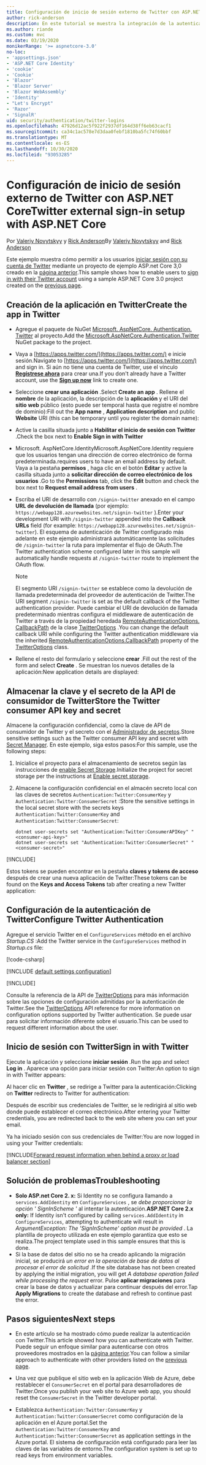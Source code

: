 ```yaml
---
title: Configuración de inicio de sesión externo de Twitter con ASP.NET Core
author: rick-anderson
description: En este tutorial se muestra la integración de la autenticación de usuarios de cuentas de Twitter en una aplicación ASP.NET Core existente.
ms.author: riande
ms.custom: mvc
ms.date: 03/19/2020
monikerRange: '>= aspnetcore-3.0'
no-loc:
- 'appsettings.json'
- 'ASP.NET Core Identity'
- 'cookie'
- 'Cookie'
- 'Blazor'
- 'Blazor Server'
- 'Blazor WebAssembly'
- 'Identity'
- "Let's Encrypt"
- 'Razor'
- 'SignalR'
uid: security/authentication/twitter-logins
ms.openlocfilehash: 47926d12ac5f922f2937df164d38ff6eb63cacf1
ms.sourcegitcommit: ca34c1ac578e7d3daa0febf1810ba5fc74f60bbf
ms.translationtype: MT
ms.contentlocale: es-ES
ms.lasthandoff: 10/30/2020
ms.locfileid: "93053285"
---
```

# <a name="twitter-external-sign-in-setup-with-aspnet-core"></a><span data-ttu-id="dd674-103">Configuración de inicio de sesión externo de Twitter con ASP.NET Core</span><span class="sxs-lookup"><span data-stu-id="dd674-103">Twitter external sign-in setup with ASP.NET Core</span></span>

<span data-ttu-id="dd674-104">Por [Valeriy Novytskyy](https://github.com/01binary) y [Rick Anderson](https://twitter.com/RickAndMSFT)</span><span class="sxs-lookup"><span data-stu-id="dd674-104">By [Valeriy Novytskyy](https://github.com/01binary) and [Rick Anderson](https://twitter.com/RickAndMSFT)</span></span>

<span data-ttu-id="dd674-105">Este ejemplo muestra cómo permitir a los usuarios [iniciar sesión con su cuenta de Twitter](https://dev.twitter.com/web/sign-in/desktop-browser) mediante un proyecto de ejemplo ASP.net Core 3,0 creado en la [página anterior](xref:security/authentication/social/index).</span><span class="sxs-lookup"><span data-stu-id="dd674-105">This sample shows how to enable users to [sign in with their Twitter account](https://dev.twitter.com/web/sign-in/desktop-browser) using a sample ASP.NET Core 3.0 project created on the [previous page](xref:security/authentication/social/index).</span></span>

## <a name="create-the-app-in-twitter"></a><span data-ttu-id="dd674-106">Creación de la aplicación en Twitter</span><span class="sxs-lookup"><span data-stu-id="dd674-106">Create the app in Twitter</span></span>

* <span data-ttu-id="dd674-107">Agregue el paquete de NuGet [Microsoft. AspNetCore. Authentication. Twitter](https://www.nuget.org/packages/Microsoft.AspNetCore.Authentication.Twitter/3.0.0) al proyecto.</span><span class="sxs-lookup"><span data-stu-id="dd674-107">Add the [Microsoft.AspNetCore.Authentication.Twitter](https://www.nuget.org/packages/Microsoft.AspNetCore.Authentication.Twitter/3.0.0) NuGet package to the project.</span></span>

* <span data-ttu-id="dd674-108">Vaya a [https://apps.twitter.com/](https://apps.twitter.com/) e inicie sesión.</span><span class="sxs-lookup"><span data-stu-id="dd674-108">Navigate to [https://apps.twitter.com/](https://apps.twitter.com/) and sign in.</span></span> <span data-ttu-id="dd674-109">Si aún no tiene una cuenta de Twitter, use el vínculo **[Regístrese ahora](https://twitter.com/signup)** para crear una.</span><span class="sxs-lookup"><span data-stu-id="dd674-109">If you don't already have a Twitter account, use the **[Sign up now](https://twitter.com/signup)** link to create one.</span></span>

* <span data-ttu-id="dd674-110">Seleccione **crear una aplicación** .</span><span class="sxs-lookup"><span data-stu-id="dd674-110">Select **Create an app** .</span></span> <span data-ttu-id="dd674-111">Rellene el **nombre** de la aplicación, la descripción de la **aplicación** y el URI del **sitio web** público (esto puede ser temporal hasta que registre el nombre de dominio):</span><span class="sxs-lookup"><span data-stu-id="dd674-111">Fill out the **App name** , **Application description** and public **Website** URI (this can be temporary until you register the domain name):</span></span>

* <span data-ttu-id="dd674-112">Active la casilla situada junto a **Habilitar el inicio de sesión con Twitter** .</span><span class="sxs-lookup"><span data-stu-id="dd674-112">Check the box next to **Enable Sign in with Twitter**</span></span>

* <span data-ttu-id="dd674-113">Microsoft. AspNetCore.Identity</span><span class="sxs-lookup"><span data-stu-id="dd674-113">Microsoft.AspNetCore.Identity</span></span> <span data-ttu-id="dd674-114">requiere que los usuarios tengan una dirección de correo electrónico de forma predeterminada.</span><span class="sxs-lookup"><span data-stu-id="dd674-114">requires users to have an email address by default.</span></span> <span data-ttu-id="dd674-115">Vaya a la pestaña **permisos** , haga clic en el botón **Editar** y active la casilla situada junto a **solicitar dirección de correo electrónico de los usuarios** .</span><span class="sxs-lookup"><span data-stu-id="dd674-115">Go to the **Permissions** tab, click the **Edit** button and check the box next to **Request email address from users** .</span></span>

* <span data-ttu-id="dd674-116">Escriba el URI de desarrollo con `/signin-twitter` anexado en el campo **URL de devolución de llamada** (por ejemplo: `https://webapp128.azurewebsites.net/signin-twitter` ).</span><span class="sxs-lookup"><span data-stu-id="dd674-116">Enter your development URI with `/signin-twitter` appended into the **Callback URLs** field (for example: `https://webapp128.azurewebsites.net/signin-twitter`).</span></span> <span data-ttu-id="dd674-117">El esquema de autenticación de Twitter configurado más adelante en este ejemplo administrará automáticamente las solicitudes de `/signin-twitter` la ruta para implementar el flujo de OAuth.</span><span class="sxs-lookup"><span data-stu-id="dd674-117">The Twitter authentication scheme configured later in this sample will automatically handle requests at `/signin-twitter` route to implement the OAuth flow.</span></span>

  > [!NOTE]
  > <span data-ttu-id="dd674-118">El segmento URI `/signin-twitter` se establece como la devolución de llamada predeterminada del proveedor de autenticación de Twitter.</span><span class="sxs-lookup"><span data-stu-id="dd674-118">The URI segment `/signin-twitter` is set as the default callback of the Twitter authentication provider.</span></span> <span data-ttu-id="dd674-119">Puede cambiar el URI de devolución de llamada predeterminado mientras configura el middleware de autenticación de Twitter a través de la propiedad heredada [RemoteAuthenticationOptions. CallbackPath](/dotnet/api/microsoft.aspnetcore.authentication.remoteauthenticationoptions.callbackpath) de la clase [TwitterOptions](/dotnet/api/microsoft.aspnetcore.authentication.twitter.twitteroptions) .</span><span class="sxs-lookup"><span data-stu-id="dd674-119">You can change the default callback URI while configuring the Twitter authentication middleware via the inherited [RemoteAuthenticationOptions.CallbackPath](/dotnet/api/microsoft.aspnetcore.authentication.remoteauthenticationoptions.callbackpath) property of the [TwitterOptions](/dotnet/api/microsoft.aspnetcore.authentication.twitter.twitteroptions) class.</span></span>

* <span data-ttu-id="dd674-120">Rellene el resto del formulario y seleccione **crear** .</span><span class="sxs-lookup"><span data-stu-id="dd674-120">Fill out the rest of the form and select **Create** .</span></span> <span data-ttu-id="dd674-121">Se muestran los nuevos detalles de la aplicación:</span><span class="sxs-lookup"><span data-stu-id="dd674-121">New application details are displayed:</span></span>

## <a name="store-the-twitter-consumer-api-key-and-secret"></a><span data-ttu-id="dd674-122">Almacenar la clave y el secreto de la API de consumidor de Twitter</span><span class="sxs-lookup"><span data-stu-id="dd674-122">Store the Twitter consumer API key and secret</span></span>

<span data-ttu-id="dd674-123">Almacene la configuración confidencial, como la clave de API de consumidor de Twitter y el secreto con el [Administrador de secretos](xref:security/app-secrets).</span><span class="sxs-lookup"><span data-stu-id="dd674-123">Store sensitive settings such as the Twitter consumer API key and secret with [Secret Manager](xref:security/app-secrets).</span></span> <span data-ttu-id="dd674-124">En este ejemplo, siga estos pasos:</span><span class="sxs-lookup"><span data-stu-id="dd674-124">For this sample, use the following steps:</span></span>

1. <span data-ttu-id="dd674-125">Inicialice el proyecto para el almacenamiento de secretos según las instrucciones de [enable Secret Storage](xref:security/app-secrets#enable-secret-storage).</span><span class="sxs-lookup"><span data-stu-id="dd674-125">Initialize the project for secret storage per the instructions at [Enable secret storage](xref:security/app-secrets#enable-secret-storage).</span></span>
1. <span data-ttu-id="dd674-126">Almacene la configuración confidencial en el almacén secreto local con las claves de secretos `Authentication:Twitter:ConsumerKey` y `Authentication:Twitter:ConsumerSecret` :</span><span class="sxs-lookup"><span data-stu-id="dd674-126">Store the sensitive settings in the local secret store with the secrets keys `Authentication:Twitter:ConsumerKey` and `Authentication:Twitter:ConsumerSecret`:</span></span>

    ```dotnetcli
    dotnet user-secrets set "Authentication:Twitter:ConsumerAPIKey" "<consumer-api-key>"
    dotnet user-secrets set "Authentication:Twitter:ConsumerSecret" "<consumer-secret>"
    ```

[!INCLUDE[](~/includes/environmentVarableColon.md)]

<span data-ttu-id="dd674-127">Estos tokens se pueden encontrar en la pestaña **claves y tokens de acceso** después de crear una nueva aplicación de Twitter:</span><span class="sxs-lookup"><span data-stu-id="dd674-127">These tokens can be found on the **Keys and Access Tokens** tab after creating a new Twitter application:</span></span>

## <a name="configure-twitter-authentication"></a><span data-ttu-id="dd674-128">Configuración de la autenticación de Twitter</span><span class="sxs-lookup"><span data-stu-id="dd674-128">Configure Twitter Authentication</span></span>

<span data-ttu-id="dd674-129">Agregue el servicio Twitter en el `ConfigureServices` método en el archivo *Startup.CS* :</span><span class="sxs-lookup"><span data-stu-id="dd674-129">Add the Twitter service in the `ConfigureServices` method in *Startup.cs* file:</span></span>

[!code-csharp[](~/security/authentication/social/social-code/3.x/StartupTwitter3x.cs?name=snippet&highlight=10-15)]

[!INCLUDE [default settings configuration](includes/default-settings.md)]

[!INCLUDE[](includes/chain-auth-providers.md)]

<span data-ttu-id="dd674-130">Consulte la referencia de la API de [TwitterOptions](/dotnet/api/microsoft.aspnetcore.builder.twitteroptions) para más información sobre las opciones de configuración admitidas por la autenticación de Twitter.</span><span class="sxs-lookup"><span data-stu-id="dd674-130">See the [TwitterOptions](/dotnet/api/microsoft.aspnetcore.builder.twitteroptions) API reference for more information on configuration options supported by Twitter authentication.</span></span> <span data-ttu-id="dd674-131">Se puede usar para solicitar información diferente sobre el usuario.</span><span class="sxs-lookup"><span data-stu-id="dd674-131">This can be used to request different information about the user.</span></span>

## <a name="sign-in-with-twitter"></a><span data-ttu-id="dd674-132">Inicio de sesión con Twitter</span><span class="sxs-lookup"><span data-stu-id="dd674-132">Sign in with Twitter</span></span>

<span data-ttu-id="dd674-133">Ejecute la aplicación y seleccione **iniciar sesión** .</span><span class="sxs-lookup"><span data-stu-id="dd674-133">Run the app and select **Log in** .</span></span> <span data-ttu-id="dd674-134">Aparece una opción para iniciar sesión con Twitter:</span><span class="sxs-lookup"><span data-stu-id="dd674-134">An option to sign in with Twitter appears:</span></span>

<span data-ttu-id="dd674-135">Al hacer clic en **Twitter** , se redirige a Twitter para la autenticación:</span><span class="sxs-lookup"><span data-stu-id="dd674-135">Clicking on **Twitter** redirects to Twitter for authentication:</span></span>

<span data-ttu-id="dd674-136">Después de escribir sus credenciales de Twitter, se le redirigirá al sitio web donde puede establecer el correo electrónico.</span><span class="sxs-lookup"><span data-stu-id="dd674-136">After entering your Twitter credentials, you are redirected back to the web site where you can set your email.</span></span>

<span data-ttu-id="dd674-137">Ya ha iniciado sesión con sus credenciales de Twitter:</span><span class="sxs-lookup"><span data-stu-id="dd674-137">You are now logged in using your Twitter credentials:</span></span>

[!INCLUDE[Forward request information when behind a proxy or load balancer section](includes/forwarded-headers-middleware.md)]

<!-- 
### React to cancel Authorize External sign-in
Twitter doesn't support AccessDeniedPath
Rather in the twitter setup, you can provide an External sign-in homepage. The external sign-in homepage doesn't support localhost. Tested with https://cors3.azurewebsites.net/ and that works.
-->

## <a name="troubleshooting"></a><span data-ttu-id="dd674-138">Solución de problemas</span><span class="sxs-lookup"><span data-stu-id="dd674-138">Troubleshooting</span></span>

* <span data-ttu-id="dd674-139">**Solo ASP.net Core 2. x:** Si Identity no se configura llamando a `services.AddIdentity` en `ConfigureServices` , se *debe proporcionar la opción ' SignInScheme '* al intentar la autenticación.</span><span class="sxs-lookup"><span data-stu-id="dd674-139">**ASP.NET Core 2.x only:** If Identity isn't configured by calling `services.AddIdentity` in `ConfigureServices`, attempting to authenticate will result in *ArgumentException: The 'SignInScheme' option must be provided* .</span></span> <span data-ttu-id="dd674-140">La plantilla de proyecto utilizada en este ejemplo garantiza que esto se realiza.</span><span class="sxs-lookup"><span data-stu-id="dd674-140">The project template used in this sample ensures that this is done.</span></span>
* <span data-ttu-id="dd674-141">Si la base de datos del sitio no se ha creado aplicando la migración inicial, se producirá *un error en la operación de base de datos al procesar el error de solicitud* .</span><span class="sxs-lookup"><span data-stu-id="dd674-141">If the site database has not been created by applying the initial migration, you will get *A database operation failed while processing the request* error.</span></span> <span data-ttu-id="dd674-142">Pulse **aplicar migraciones** para crear la base de datos y actualizar para continuar después del error.</span><span class="sxs-lookup"><span data-stu-id="dd674-142">Tap **Apply Migrations** to create the database and refresh to continue past the error.</span></span>

## <a name="next-steps"></a><span data-ttu-id="dd674-143">Pasos siguientes</span><span class="sxs-lookup"><span data-stu-id="dd674-143">Next steps</span></span>

* <span data-ttu-id="dd674-144">En este artículo se ha mostrado cómo puede realizar la autenticación con Twitter.</span><span class="sxs-lookup"><span data-stu-id="dd674-144">This article showed how you can authenticate with Twitter.</span></span> <span data-ttu-id="dd674-145">Puede seguir un enfoque similar para autenticarse con otros proveedores mostrados en la [página anterior](xref:security/authentication/social/index).</span><span class="sxs-lookup"><span data-stu-id="dd674-145">You can follow a similar approach to authenticate with other providers listed on the [previous page](xref:security/authentication/social/index).</span></span>

* <span data-ttu-id="dd674-146">Una vez que publique el sitio web en la aplicación Web de Azure, debe restablecer el `ConsumerSecret` en el portal para desarrolladores de Twitter.</span><span class="sxs-lookup"><span data-stu-id="dd674-146">Once you publish your web site to Azure web app, you should reset the `ConsumerSecret` in the Twitter developer portal.</span></span>

* <span data-ttu-id="dd674-147">Establezca `Authentication:Twitter:ConsumerKey` y `Authentication:Twitter:ConsumerSecret` como configuración de la aplicación en el Azure portal.</span><span class="sxs-lookup"><span data-stu-id="dd674-147">Set the `Authentication:Twitter:ConsumerKey` and `Authentication:Twitter:ConsumerSecret` as application settings in the Azure portal.</span></span> <span data-ttu-id="dd674-148">El sistema de configuración está configurado para leer las claves de las variables de entorno.</span><span class="sxs-lookup"><span data-stu-id="dd674-148">The configuration system is set up to read keys from environment variables.</span></span>
